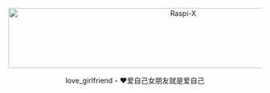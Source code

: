 <p align=center>
  <a href="https://github.com/EscapeLife/love_girlfriend.git">
    <img src="https://github.com/EscapeLife/love_girlfriend/blob/master/images/never-forget-why-you-started.gif" width="680" height="120" alt="Raspi-X" >
  </a>
</p>

<p align=center>
  love_girlfriend - ❤️爱自己女朋友就是爱自己
</p>

